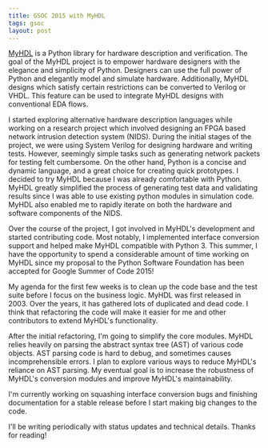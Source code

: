 ```yaml
---
title: GSOC 2015 with MyHDL
tags: gsoc
layout: post
---
```


[MyHDL](www.myhdl.org) is a Python library for hardware description and verification.
The goal of the MyHDL project is to empower hardware designers with the elegance and simplicity of Python.
Designers can use the full power of Python and elegantly model and simulate hardware.
Additionally, MyHDL designs which satisfy certain restrictions can be converted to Verilog or VHDL.
This feature can be used to integrate MyHDL designs with conventional EDA flows.

I started exploring alternative hardware description languages while working on a research project which involved designing an FPGA based network intrusion detection system (NIDS).
During the initial stages of the project, we were using System Verilog for designing hardware and writing tests.
However, seemingly simple tasks such as generating network packets for testing felt cumbersome. 
On the other hand, Python is a concise and dynamic language, and a great choice for creating quick prototypes.
I decided to try MyHDL because I was already comfortable with Python.
MyHDL greatly simplified the process of generating test data and validating results since I was able to use existing python modules in simulation code.
MyHDL also enabled me to rapidly iterate on both the hardware and software components of the NIDS.

Over the course of the project, I got involved in MyHDL's development and started contributing code.
Most notably, I implemented interface conversion support and helped make MyHDL compatible with Python 3. 
This summer, I have the opportunity to spend a considerable amount of time working on MyHDL since my proposal to the Python Software Foundation has been accepted for Google Summer of Code 2015!

My agenda for the first few weeks is to clean up the code base and the test suite before I focus on the business logic.
MyHDL was first released in 2003. Over the years, it has gathered lots of duplicated and dead code.
I think that refactoring the code will make it easier for me and other contributors to extend MyHDL's functionality.

After the initial refactoring, I'm going to simplify the core modules.
MyHDL relies heavily on parsing the abstract syntax tree (AST) of various code objects.
AST parsing code is hard to debug, and sometimes causes incomprehensible errors.
I plan to explore various ways to reduce MyHDL's reliance on AST parsing.
My eventual goal is to increase the robustness of MyHDL's conversion modules and improve MyHDL's maintainability.

I'm currently working on squashing interface conversion bugs and finishing documentation for a stable release before I start making big changes to the code.

I'll be writing periodically with status updates and technical details.
Thanks for reading!
